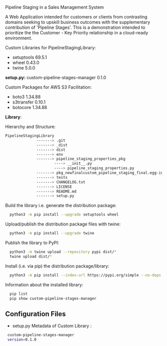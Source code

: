 Pipeline Staging in a Sales Management System

A Web Application intended for customers or clients from contrasting domains seeking to upskill business outcomes with the supplementary contribution of 'Pipeline Stages'. This is a demonstration intended to prioritize the the Customer - Key Priority relationship in a cloud-ready environment.

Custom Libraries for PipelineStagingLibrary:
- setuptools 69.5.1
- wheel 0.43.0
- twine 5.0.0

**setup.py:** custom-pipeline-stages-manager 0.1.0

Custom Packages for AWS S3 Facilitation:
- boto3 1.34.88
- s3transfer 0.10.1
- botocore 1.34.88

**Library**:

Hierarchy and Structure:

```bash
PipelineStagingLibrary
              -------> .git
              -------> _dist
              -------> dist
              -------> env
              -------> pipeline_staging_properties_pkg
		              ----> __init__.py
		              ----> pipeline_staging_properties.py
              -------> pkg_newfinalcustom_pipeline_staging_final.egg-info
              -------> tests
              -------> CHANGELOG.txt
              -------> LICENSE
              -------> README.md
              -------> setup.py
```

Build the library i.e. generate the distribution package:

```bash
  python3 -m pip install --upgrade setuptools wheel
```

Upload/publish the distribution package files with twine:

```bash
  python3 -m pip install --upgrade twine
```

Publish the library to PyPI:

```bash
  python3 -m twine upload --repository pypi dist/*
  twine upload dist/*
```
Install (i.e. via pip) the distribution package/library:

```bash
  python3 -m pip install --index-url https://pypi.org/simple --no-deps custom-pipeline-stages-manager==0.1.0
```
Information about the installed library:

```bash
  pip list
  pip show custom-pipeline-stages-manager
```

## Configuration Files

- setup.py
Metadata of Custom Library :
```bash
 custom-pipeline-stages-manager 
 version=0.1.0
```